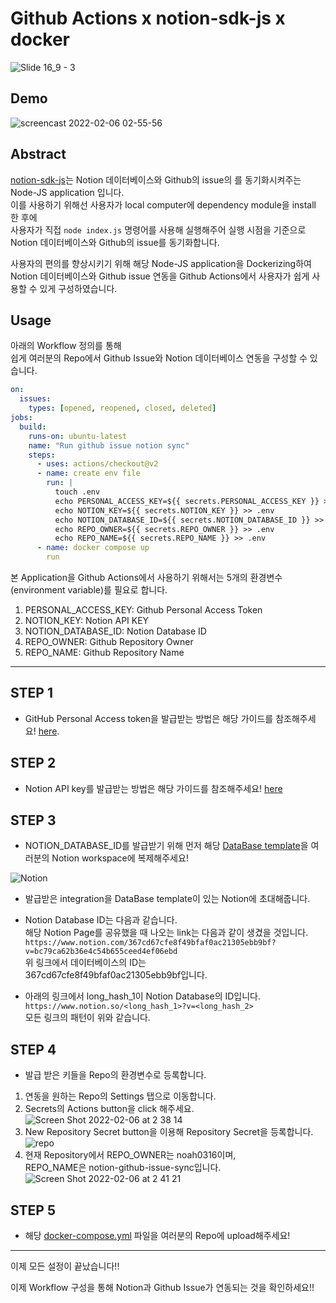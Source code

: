 # Github Actions x notion-sdk-js x docker

![Slide 16_9 - 3](https://user-images.githubusercontent.com/63908856/152655068-abe614f8-46cc-4e2b-addf-d775068b15d4.png)


## Demo
 ![screencast 2022-02-06 02-55-56](https://user-images.githubusercontent.com/63908856/152653248-95228c28-97f2-4584-a486-cc6d64a2eb97.gif)

## Abstract
[notion-sdk-js](https://github.com/makenotion/notion-sdk-js/tree/main/examples/notion-github-sync)는 
Notion 데이터베이스와 Github의 issue의 를 동기화시켜주는 Node-JS application 입니다.  
이를 사용하기 위해선 사용자가 local computer에 dependency module을 install 한 후에  
사용자가 직접 `node index.js` 명령어를 사용해 실행해주어 실행 시점을 기준으로 Notion 데이터베이스와 Github의 issue를 동기화합니다.  

사용자의 편의를 향상시키기 위해 해당 Node-JS application을 Dockerizing하여  
Notion 데이터베이스와 Github issue 연동을 Github Actions에서 사용자가 쉽게 사용할 수 있게 구성하였습니다.

## Usage

아래의 Workflow 정의를 통해   
쉽게 여러분의 Repo에서 Github Issue와 Notion 데이터베이스 연동을 구성할 수 있습니다.

```yml
on:
  issues:
    types: [opened, reopened, closed, deleted]
jobs:
  build:
    runs-on: ubuntu-latest
    name: "Run github issue notion sync"
    steps:
      - uses: actions/checkout@v2
      - name: create env file
        run: |
          touch .env
          echo PERSONAL_ACCESS_KEY=${{ secrets.PERSONAL_ACCESS_KEY }} >> .env
          echo NOTION_KEY=${{ secrets.NOTION_KEY }} >> .env
          echo NOTION_DATABASE_ID=${{ secrets.NOTION_DATABASE_ID }} >> .env
          echo REPO_OWNER=${{ secrets.REPO_OWNER }} >> .env
          echo REPO_NAME=${{ secrets.REPO_NAME }} >> .env
      - name: docker compose up
        run
```

본 Application을 Github Actions에서 사용하기 위해서는 5개의 환경변수(environment variable)를 필요로 합니다.
1. PERSONAL_ACCESS_KEY: Github Personal Access Token
2. NOTION_KEY: Notion API KEY
3. NOTION_DATABASE_ID: Notion Database ID
4. REPO_OWNER: Github Repository Owner
5. REPO_NAME: Github Repository Name
---
## STEP 1
- GitHub Personal Access token을 발급받는 방법은 해당 가이드를 참조해주세요!  [here](https://docs.github.com/en/github/authenticating-to-github/creating-a-personal-access-token).  
## STEP 2
- Notion API key를 발급받는 방법은 해당 가이드를 참조해주세요! [here](https://www.notion.com/my-integrations)
## STEP 3
- NOTION_DATABASE_ID를 발급받기 위해 먼저 해당 [DataBase template](https://www.notion.com/367cd67cfe8f49bfaf0ac21305ebb9bf?v=bc79ca62b36e4c54b655ceed4ef06ebd)을 여러분의 Notion workspace에 복제해주세요!

![Notion](https://user-images.githubusercontent.com/63908856/152652176-92e61d13-0759-45b3-b41a-d4521bb62ac3.png)

- 발급받은 integration을 DataBase template이 있는 Notion에 초대해줍니다.

- Notion Database ID는 다음과 같습니다.  
해당 Notion Page를 공유했을 때 나오는 link는 다음과 같이 생겼을 것입니다.  
`https://www.notion.com/367cd67cfe8f49bfaf0ac21305ebb9bf?v=bc79ca62b36e4c54b655ceed4ef06ebd`  
위 링크에서 데이터베이스의 ID는  
367cd67cfe8f49bfaf0ac21305ebb9bf입니다.


- 아래의 링크에서 long_hash_1이 Notion Database의 ID입니다.  
`https://www.notion.so/<long_hash_1>?v=<long_hash_2>`  
모든 링크의 패턴이 위와 같습니다.   

## STEP 4
- 발급 받은 키들을 Repo의 환경변수로 등록합니다.

1. 연동을 원하는 Repo의 Settings 탭으로 이동합니다.
2. Secrets의 Actions button을 click 해주세요.
![Screen Shot 2022-02-06 at 2 38 14](https://user-images.githubusercontent.com/63908856/152652504-acf7f59a-8f3d-4e46-8aad-13baaa287d2d.png)
3. New Repository Secret button을 이용해 Repository Secret을 등록합니다.
![repo](https://user-images.githubusercontent.com/63908856/152652563-7a4b8619-f414-4d0a-892a-a8c525ded6c6.png)
4. 현재 Repository에서 REPO_OWNER는 noah0316이며,  
   REPO_NAME은 notion-github-issue-sync입니다. 
![Screen Shot 2022-02-06 at 2 41 21](https://user-images.githubusercontent.com/63908856/152652614-a452da1b-84c9-4feb-94df-12be2b270887.png)

## STEP 5
- 해당 [docker-compose.yml](https://github.com/noah0316/notion-github-issue-sync/blob/main/docker-compose.yml) 파일을 여러분의 Repo에 upload해주세요!

---

이제 모든 설정이 끝났습니다!!

이제 Workflow 구성을 통해 Notion과 Github Issue가 연동되는 것을 확인하세요!!

